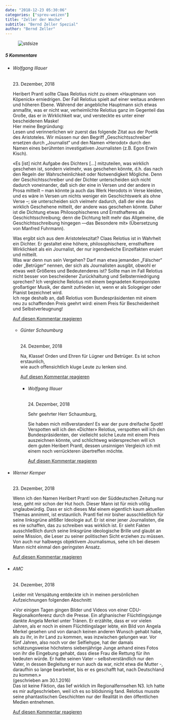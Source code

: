```yaml
---
date: "2018-12-23 05:30:06"
categories: ["spreu-weizen"]
title: "Zeller der Woche"
subtitle: "Bernd Zeller Spezial"
author: "Bernd Zeller"
---
```



<figure>
<img src="https://www.publicomag.com/wp-content/uploads/2018/12/Köpenick.jpg" alt=stdsize>
</figure>


<!--more-->
<h5 class="comments-h">
5 Kommentare </h5>
<ul class="commentlist">
<li class="comment even thread-even depth-1 clearfix" id="li-comment-7344">
<h6 class="author">Wolfgang Illauer</h6> <span class="date">23. Dezember, 2018</span>



Heribert Prantl sollte Claas Relotius nicht zu einem «Hauptmann von Köpenick» erniedrigen. Der Fall Relotius spielt auf einer weitaus anderen und höheren Ebene. Während der angebliche Hauptmann sich etwas anmaßte, was er nicht war, verheimlichte Relotius ganz im Gegenteil das Große, das er in Wirklichkeit war, und versteckte es unter einer bescheidenen Maske!<br>
Hier meine Begründung:<br>
Lesen und verinnerlichen wir zuerst das folgende Zitat aus der Poetik des Aristoteles. Wir müssen nur den Begriff „Geschichtsschreiber“ ersetzen durch „Journalist“ und den Namen «Herodot» durch den Namen eines berühmten investigativen Journalisten (z.B. Egon Erwin Kisch).

«Es [ist] nicht Aufgabe des Dichters [&#8230;] mitzuteilen, was wirklich geschehen ist, sondern vielmehr, was geschehen könnte, d.h. das nach den Regeln der Wahrscheinlichkeit oder Notwendigkeit Mögliche. Denn der Geschichtsschreiber und der Dichter unterscheiden sich nicht dadurch voneinander, daß sich der eine in Versen und der andere in Prosa mitteilt – man könnte ja auch das Werk Herodots in Verse kleiden, und es wäre in Versen um nichts weniger ein Geschichtswerk als ohne Verse –; sie unterscheiden sich vielmehr dadurch, daß der eine das wirklich Geschehene mitteilt, der andere was geschehen könnte. Daher ist die Dichtung etwas Philosophischeres und Ernsthafteres als Geschichtsschreibung; denn die Dichtung teilt mehr das Allgemeine, die Geschichtsschreibung hingegen —das Besondere mit» (Übersetzung von Manfred Fuhrmann).

Was ergibt sich aus dem Aristoteleszitat? Claas Relotius ist in Wahrheit ein Dichter. Er gestaltet eine höhere, philosophischere, ernsthaftere Wirklichkeit als ein Journalist, der nur irgendwelche Einzelfakten eruiert und mitteilt.<br>
Was war denn nun sein Vergehen? Darf man etwa jemanden „Fälscher“ oder „Betrüger“ nennen, der sich als Journalisten ausgibt, obwohl er etwas weit Größeres und Bedeutenderes ist? Sollte man im Fall Relotius nicht besser von bescheidener Zurückhaltung und Selbsterniedrigung sprechen? Ich vergleiche Relotius mit einem begnadeten Komponisten großartiger Musik, der damit zufrieden ist, wenn er als Sologeiger oder Pianist bezeichnet wird.<br>
Ich rege deshalb an, daß Relotius vom Bundespräsidenten mit einem neu zu schaffenden Preis geehrt wird: einem Preis für Bescheidenheit und Selbstverleugnung!

<a rel="nofollow" class="comment-reply-link" href="#comment-7344" data-commentid="7344" data-postid="8024" data-belowelement="comment-7344" data-respondelement="respond" data-replyto="Antworte auf Wolfgang Illauer" aria-label="Antworte auf Wolfgang Illauer">Auf diesen Kommentar reagieren</a> 


<ul class="children">
<li class="comment odd alt depth-2 clearfix" id="li-comment-7367">
<h6 class="author">Günter Schaumburg</h6> <span class="date">24. Dezember, 2018</span>



Na, Klasse! Orden und Ehren für Lügner und Betrüger. Es ist schon erstaunlich,<br>
wie auch offensichtlich kluge Leute zu lenken sind.

<a rel="nofollow" class="comment-reply-link" href="#comment-7367" data-commentid="7367" data-postid="8024" data-belowelement="comment-7367" data-respondelement="respond" data-replyto="Antworte auf Günter Schaumburg" aria-label="Antworte auf Günter Schaumburg">Auf diesen Kommentar reagieren</a> 


<ul class="children">
<li class="comment even depth-3 clearfix" id="li-comment-7373">
<h6 class="author">Wolfgang Illauer</h6> <span class="date">24. Dezember, 2018</span>



Sehr geehrter Herr Schaumburg,

Sie haben mich mißverstanden! Es war der pure dreifache Spott! Verspotten will ich den «Dichter» Relotius, verspotten will ich den Bundespräsidenten, der vielleicht solche Leute mit einem Preis auszeichnen könnte, und schlichtweg widersprechen will ich dem guten Heribert Prantl, dessen unsinnigen Vergleich ich mit einem noch verrückteren übertreffen möchte.

<a rel="nofollow" class="comment-reply-link" href="#comment-7373" data-commentid="7373" data-postid="8024" data-belowelement="comment-7373" data-respondelement="respond" data-replyto="Antworte auf Wolfgang Illauer" aria-label="Antworte auf Wolfgang Illauer">Auf diesen Kommentar reagieren</a> 


</li>
</ul>
</li>
</ul>
</li>
<li class="comment odd alt thread-odd thread-alt depth-1 clearfix" id="li-comment-7353">
<h6 class="author">Werner Kemper</h6> <span class="date">23. Dezember, 2018</span>



Wenn ich den Namen Heribert Prantl von der Süddeutschen Zeitung nur lese, geht mir schon der Hut hoch. Dieser Mann ist für mich völlig unglaubwürdig. Dass er sich dieses Mal einem eigentlich kaum aktuellen Themas annimmt, ist erstaunlich. Prantl fiel mir bisher ausschließlich für seine linksgrüne alt68er Ideologie auf. Er ist einer jener Journalisten, die es nie schaffen, das zu schreiben was wirklich ist. Er sieht Fakten ausschließlich durch seine linksgrüne ideologische Brille und glaubt an seine Mission, die Leser zu seiner politischen Sicht erziehen zu müssen. Von auch nur halbwegs objektivem Journalismus, sehe ich bei diesem Mann nicht einmal den geringsten Ansatz.

<a rel="nofollow" class="comment-reply-link" href="#comment-7353" data-commentid="7353" data-postid="8024" data-belowelement="comment-7353" data-respondelement="respond" data-replyto="Antworte auf Werner Kemper" aria-label="Antworte auf Werner Kemper">Auf diesen Kommentar reagieren</a> 


</li>
<li class="comment even thread-even depth-1 clearfix" id="li-comment-7375">
<h6 class="author">AMC</h6> <span class="date">24. Dezember, 2018</span>



Leider mit Verspätung entdeckte ich in meinen persönlichen Aufzeichnungen folgenden Abschnitt: 

 «Vor einigen Tagen gingen Bilder und Videos von einer CDU-Regionalkonferenz durch die Presse. Ein afghanischer Flüchtlingsjunge dankte Angela Merkel unter Tränen. Er erzählte, dass er vor vielen Jahren, als er noch in einem Flüchtlingslager lebte, ein Bild von Angela Merkel gesehen und von danach keinen anderen Wunsch gehabt habe, als zu ihr, in ihr Land zu kommen, was inzwischen gelungen war. Vor fünf Jahren, also noch vor der Selfiehype, hat der damals schätzungsweise höchstens siebenjährige Junge anhand eines Fotos von ihr die Eingebung gehabt, dass diese Frau die Rettung für ihn bedeuten würde. Er hatte seinen Vater – selbstverständlich nur den Vater, in dessen Begleitung er nun auch da war, nicht etwa die Mutter -, daraufhin so lange bearbeitet, bis er es geschafft hat, nach Deutschland zu kommen.»<br>
(geschrieben am 30.1.2016)<br>
Das ist keine Fiktion, das lief wirklich im Regionalfernsehen N3. Ich hatte es mir aufgeschrieben, weil ich es so blödsinnig fand. Relotius musste seine phantastischen Geschichten nur der Realität in den öffentlichen Medien entnehmen.

<a rel="nofollow" class="comment-reply-link" href="#comment-7375" data-commentid="7375" data-postid="8024" data-belowelement="comment-7375" data-respondelement="respond" data-replyto="Antworte auf AMC" aria-label="Antworte auf AMC">Auf diesen Kommentar reagieren</a> 


</li>
</ul>

